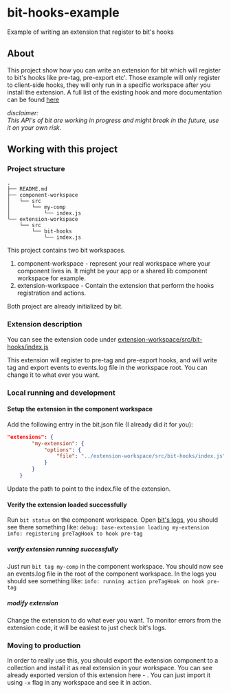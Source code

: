 # bit-hooks-example
Example of writing an extension that register to bit's hooks

## About
This project show how you can write an extension for bit which will register to bit's hooks like pre-tag, pre-export etc'.
Those example will only register to client-side hooks, they will only run in a specific workspace after you install the extension.
A full list of the existing hook and more documentation can be found [here](https://docs.bit.dev/docs/ext-developing-extensions#registering-an-action-to-a-hook)

*disclaimer:*  
*This API's of bit are working in progress and might break in the future, use it on your own risk.*

## Working with this project
### Project structure
```
.
├── README.md
├── component-workspace
│   └── src
│       └── my-comp
│           └── index.js
└── extension-workspace
    └── src
        └── bit-hooks
            └── index.js
```
This project contains two bit workspaces.
1. component-workspace - represent your real workspace where your component lives in. It might be your app or a shared lib component workspace for example.
2. extension-workspace - Contain the extension that perform the hooks registration and actions. 

Both project are already initialized by bit.

### Extension description
You can see the extension code under [extension-workspace/src/bit-hooks/index.js](https://github.com/GiladShoham/bit-hooks-example/blob/master/extension-workspace/src/bit-hooks/index.js)

This extension will register to pre-tag and pre-export hooks, and will write tag and export events to events.log file in the workspace root.
You can change it to what ever you want.

### Local running and development
#### Setup the extension in the component workspace
Add the following entry in the bit.json file (I already did it for you):
```json
"extensions": {
        "my-extension": {
            "options": {
                "file": "../extension-workspace/src/bit-hooks/index.js"
            }
        }
    }
```
Update the path to point to the index.file of the extension.

#### Verify the extension loaded successfully
Run `bit status` on the component workspace.
Open [bit's logs](https://docs.bit.dev/docs/logs.html), you should see there something like:
`debug: base-extension loading my-extension`
`info: registering preTagHook to hook pre-tag`

##### verify extension running successfully
Just run `bit tag my-comp` in the component workspace. 
You should now see an events.log file in the root of the component workspace.
In the logs you should see something like:
`info: running action preTagHook on hook pre-tag`

##### modify extension
Change the extension to do what ever you want.
To monitor errors from the extension code, it will be easiest to just check bit's logs.

### Moving to production
In order to really use this, you should export the extension component to a collection and install it as real extension in your workspace.
You can see already exported version of this extension here - . You can just import it using `-x` flag in any workspace and see it in action.
